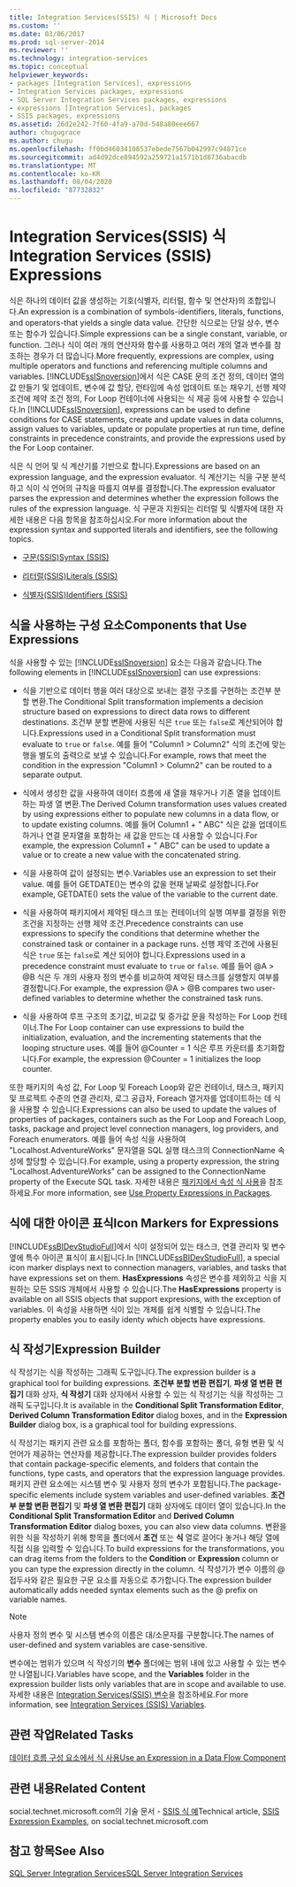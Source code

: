 ```yaml
---
title: Integration Services(SSIS) 식 | Microsoft Docs
ms.custom: ''
ms.date: 03/06/2017
ms.prod: sql-server-2014
ms.reviewer: ''
ms.technology: integration-services
ms.topic: conceptual
helpviewer_keywords:
- packages [Integration Services], expressions
- Integration Services packages, expressions
- SQL Server Integration Services packages, expressions
- expressions [Integration Services], packages
- SSIS packages, expressions
ms.assetid: 26d2e242-7f60-4fa9-a70d-548a80eee667
author: chugugrace
ms.author: chugu
ms.openlocfilehash: ff0bd46034108537ebede7567b042997c94871ce
ms.sourcegitcommit: ad4d92dce894592a259721a1571b1d8736abacdb
ms.translationtype: MT
ms.contentlocale: ko-KR
ms.lasthandoff: 08/04/2020
ms.locfileid: "87732832"
---
```

# <a name="integration-services-ssis-expressions"></a><span data-ttu-id="940f3-102">Integration Services(SSIS) 식</span><span class="sxs-lookup"><span data-stu-id="940f3-102">Integration Services (SSIS) Expressions</span></span>
  <span data-ttu-id="940f3-103">식은 하나의 데이터 값을 생성하는 기호(식별자, 리터럴, 함수 및 연산자)의 조합입니다.</span><span class="sxs-lookup"><span data-stu-id="940f3-103">An expression is a combination of symbols-identifiers, literals, functions, and operators-that yields a single data value.</span></span> <span data-ttu-id="940f3-104">간단한 식으로는 단일 상수, 변수 또는 함수가 있습니다.</span><span class="sxs-lookup"><span data-stu-id="940f3-104">Simple expressions can be a single constant, variable, or function.</span></span> <span data-ttu-id="940f3-105">그러나 식이 여러 개의 연산자와 함수를 사용하고 여러 개의 열과 변수를 참조하는 경우가 더 많습니다.</span><span class="sxs-lookup"><span data-stu-id="940f3-105">More frequently, expressions are complex, using multiple operators and functions and referencing multiple columns and variables.</span></span> <span data-ttu-id="940f3-106">[!INCLUDE[ssISnoversion](../../includes/ssisnoversion-md.md)]에서 식은 CASE 문의 조건 정의, 데이터 열의 값 만들기 및 업데이트, 변수에 값 할당, 런타임에 속성 업데이트 또는 채우기, 선행 제약 조건에 제약 조건 정의, For Loop 컨테이너에 사용되는 식 제공 등에 사용할 수 있습니다.</span><span class="sxs-lookup"><span data-stu-id="940f3-106">In [!INCLUDE[ssISnoversion](../../includes/ssisnoversion-md.md)], expressions can be used to define conditions for CASE statements, create and update values in data columns, assign values to variables, update or populate properties at run time, define constraints in precedence constraints, and provide the expressions used by the For Loop container.</span></span>  
  
 <span data-ttu-id="940f3-107">식은 식 언어 및 식 계산기를 기반으로 합니다.</span><span class="sxs-lookup"><span data-stu-id="940f3-107">Expressions are based on an expression language, and the expression evaluator.</span></span> <span data-ttu-id="940f3-108">식 계산기는 식을 구분 분석하고 식이 식 언어의 규칙을 따를지 여부를 결정합니다.</span><span class="sxs-lookup"><span data-stu-id="940f3-108">The expression evaluator parses the expression and determines whether the expression follows the rules of the expression language.</span></span> <span data-ttu-id="940f3-109">식 구문과 지원되는 리터럴 및 식별자에 대한 자세한 내용은 다음 항목을 참조하십시오.</span><span class="sxs-lookup"><span data-stu-id="940f3-109">For more information about the expression syntax and supported literals and identifiers, see the following topics.</span></span>  
  
-   [<span data-ttu-id="940f3-110">구문&#40;SSIS&#41;</span><span class="sxs-lookup"><span data-stu-id="940f3-110">Syntax &#40;SSIS&#41;</span></span>](syntax-ssis.md)  
  
-   [<span data-ttu-id="940f3-111">리터럴&#40;SSIS&#41;</span><span class="sxs-lookup"><span data-stu-id="940f3-111">Literals &#40;SSIS&#41;</span></span>](numeric-string-and-boolean-literals.md)  
  
-   [<span data-ttu-id="940f3-112">식별자&#40;SSIS&#41;</span><span class="sxs-lookup"><span data-stu-id="940f3-112">Identifiers &#40;SSIS&#41;</span></span>](identifiers-ssis.md)  
  
## <a name="components-that-use-expressions"></a><span data-ttu-id="940f3-113">식을 사용하는 구성 요소</span><span class="sxs-lookup"><span data-stu-id="940f3-113">Components that Use Expressions</span></span>  
 <span data-ttu-id="940f3-114">식을 사용할 수 있는 [!INCLUDE[ssISnoversion](../../includes/ssisnoversion-md.md)] 요소는 다음과 같습니다.</span><span class="sxs-lookup"><span data-stu-id="940f3-114">The following elements in [!INCLUDE[ssISnoversion](../../includes/ssisnoversion-md.md)] can use expressions:</span></span>  
  
-   <span data-ttu-id="940f3-115">식을 기반으로 데이터 행을 여러 대상으로 보내는 결정 구조를 구현하는 조건부 분할 변환.</span><span class="sxs-lookup"><span data-stu-id="940f3-115">The Conditional Split transformation implements a decision structure based on expressions to direct data rows to different destinations.</span></span> <span data-ttu-id="940f3-116">조건부 분할 변환에 사용된 식은 `true` 또는 `false`로 계산되어야 합니다.</span><span class="sxs-lookup"><span data-stu-id="940f3-116">Expressions used in a Conditional Split transformation must evaluate to `true` or `false`.</span></span> <span data-ttu-id="940f3-117">예를 들어 "Column1 > Column2" 식의 조건에 맞는 행을 별도의 출력으로 보낼 수 있습니다.</span><span class="sxs-lookup"><span data-stu-id="940f3-117">For example, rows that meet the condition in the expression "Column1 > Column2" can be routed to a separate output.</span></span>  
  
-   <span data-ttu-id="940f3-118">식에서 생성한 값을 사용하여 데이터 흐름에 새 열을 채우거나 기존 열을 업데이트하는 파생 열 변환.</span><span class="sxs-lookup"><span data-stu-id="940f3-118">The Derived Column transformation uses values created by using expressions either to populate new columns in a data flow, or to update existing columns.</span></span> <span data-ttu-id="940f3-119">예를 들어 Column1 + " ABC" 식은 값을 업데이트하거나 연결 문자열을 포함하는 새 값을 만드는 데 사용할 수 있습니다.</span><span class="sxs-lookup"><span data-stu-id="940f3-119">For example, the expression Column1 + " ABC" can be used to update a value or to create a new value with the concatenated string.</span></span>  
  
-   <span data-ttu-id="940f3-120">식을 사용하여 값이 설정되는 변수.</span><span class="sxs-lookup"><span data-stu-id="940f3-120">Variables use an expression to set their value.</span></span> <span data-ttu-id="940f3-121">예를 들어 GETDATE()는 변수의 값을 현재 날짜로 설정합니다.</span><span class="sxs-lookup"><span data-stu-id="940f3-121">For example, GETDATE() sets the value of the variable to the current date.</span></span>  
  
-   <span data-ttu-id="940f3-122">식을 사용하여 패키지에서 제약된 태스크 또는 컨테이너의 실행 여부를 결정을 위한 조건을 지정하는 선행 제약 조건.</span><span class="sxs-lookup"><span data-stu-id="940f3-122">Precedence constraints can use expressions to specify the conditions that determine whether the constrained task or container in a package runs.</span></span> <span data-ttu-id="940f3-123">선행 제약 조건에 사용된 식은 `true` 또는 `false`로 계산 되어야 합니다.</span><span class="sxs-lookup"><span data-stu-id="940f3-123">Expressions used in a precedence constraint must evaluate to `true` or `false`.</span></span> <span data-ttu-id="940f3-124">예를 들어 \@A > \@B 식은 두 개의 사용자 정의 변수를 비교하여 제약된 태스크를 실행할지 여부를 결정합니다.</span><span class="sxs-lookup"><span data-stu-id="940f3-124">For example, the expression \@A > \@B compares two user-defined variables to determine whether the constrained task runs.</span></span>  
  
-   <span data-ttu-id="940f3-125">식을 사용하여 루프 구조의 초기값, 비교값 및 증가값 문을 작성하는 For Loop 컨테이너.</span><span class="sxs-lookup"><span data-stu-id="940f3-125">The For Loop container can use expressions to build the initialization, evaluation, and the incrementing statements that the looping structure uses.</span></span> <span data-ttu-id="940f3-126">예를 들어 \@Counter = 1 식은 루프 카운터를 초기화합니다.</span><span class="sxs-lookup"><span data-stu-id="940f3-126">For example, the expression \@Counter = 1 initializes the loop counter.</span></span>  
  
 <span data-ttu-id="940f3-127">또한 패키지의 속성 값, For Loop 및 Foreach Loop와 같은 컨테이너, 태스크, 패키지 및 프로젝트 수준의 연결 관리자, 로그 공급자, Foreach 열거자를 업데이트하는 데 식을 사용할 수 있습니다.</span><span class="sxs-lookup"><span data-stu-id="940f3-127">Expressions can also be used to update the values of properties of packages, containers such as the For Loop and Foreach Loop, tasks, package and project level connection managers, log providers, and Foreach enumerators.</span></span> <span data-ttu-id="940f3-128">예를 들어 속성 식을 사용하여 "Localhost.AdventureWorks" 문자열을 SQL 실행 태스크의 ConnectionName 속성에 할당할 수 있습니다.</span><span class="sxs-lookup"><span data-stu-id="940f3-128">For example, using a property expression, the string "Localhost.AdventureWorks" can be assigned to the ConnectionName property of the Execute SQL task.</span></span> <span data-ttu-id="940f3-129">자세한 내용은 [패키지에서 속성 식 사용](use-property-expressions-in-packages.md)을 참조하세요.</span><span class="sxs-lookup"><span data-stu-id="940f3-129">For more information, see [Use Property Expressions in Packages](use-property-expressions-in-packages.md).</span></span>  
  
## <a name="icon-markers-for-expressions"></a><span data-ttu-id="940f3-130">식에 대한 아이콘 표식</span><span class="sxs-lookup"><span data-stu-id="940f3-130">Icon Markers for Expressions</span></span>  
 <span data-ttu-id="940f3-131">[!INCLUDE[ssBIDevStudioFull](../../includes/ssbidevstudiofull-md.md)]에서 식이 설정되어 있는 태스크, 연결 관리자 및 변수 옆에 특수 아이콘 표식이 표시됩니다.</span><span class="sxs-lookup"><span data-stu-id="940f3-131">In [!INCLUDE[ssBIDevStudioFull](../../includes/ssbidevstudiofull-md.md)], a special icon marker displays next to connection managers, variables, and tasks that have expressions set on them.</span></span> <span data-ttu-id="940f3-132">**HasExpressions** 속성은 변수를 제외하고 식을 지원하는 모든 SSIS 개체에서 사용할 수 있습니다.</span><span class="sxs-lookup"><span data-stu-id="940f3-132">The **HasExpressions** property is available on all SSIS objects that support expresions, with the exception of variables.</span></span> <span data-ttu-id="940f3-133">이 속성을 사용하면 식이 있는 개체를 쉽게 식별할 수 있습니다.</span><span class="sxs-lookup"><span data-stu-id="940f3-133">The property enables you to easily identy which objects have expressions.</span></span>  
  
## <a name="expression-builder"></a><span data-ttu-id="940f3-134">식 작성기</span><span class="sxs-lookup"><span data-stu-id="940f3-134">Expression Builder</span></span>  
 <span data-ttu-id="940f3-135">식 작성기는 식을 작성하는 그래픽 도구입니다.</span><span class="sxs-lookup"><span data-stu-id="940f3-135">The expression builder is a graphical tool for building expressions.</span></span> <span data-ttu-id="940f3-136">**조건부 분할 변환 편집기**, **파생 열 변환 편집기** 대화 상자, **식 작성기** 대화 상자에서 사용할 수 있는 식 작성기는 식을 작성하는 그래픽 도구입니다.</span><span class="sxs-lookup"><span data-stu-id="940f3-136">It is available in the **Conditional Split Transformation Editor**, **Derived Column Transformation Editor** dialog boxes, and in the **Expression Builder** dialog box, is a graphical tool for building expressions.</span></span>  
  
 <span data-ttu-id="940f3-137">식 작성기는 패키지 관련 요소를 포함하는 폴더, 함수를 포함하는 폴더, 유형 변환 및 식 언어가 제공하는 연산자를 제공합니다.</span><span class="sxs-lookup"><span data-stu-id="940f3-137">The expression builder provides folders that contain package-specific elements, and folders that contain the functions, type casts, and operators that the expression language provides.</span></span> <span data-ttu-id="940f3-138">패키지 관련 요소에는 시스템 변수 및 사용자 정의 변수가 포함됩니다.</span><span class="sxs-lookup"><span data-stu-id="940f3-138">The package-specific elements include system variables and user-defined variables.</span></span> <span data-ttu-id="940f3-139">**조건부 분할 변환 편집기** 및 **파생 열 변환 편집기** 대화 상자에도 데이터 열이 있습니다.</span><span class="sxs-lookup"><span data-stu-id="940f3-139">In the **Conditional Split Transformation Editor** and **Derived Column Transformation Editor** dialog boxes, you can also view data columns.</span></span> <span data-ttu-id="940f3-140">변환을 위한 식을 작성하기 위해 항목을 폴더에서 **조건** 또는 **식** 열로 끌어다 놓거나 해당 열에 직접 식을 입력할 수 있습니다.</span><span class="sxs-lookup"><span data-stu-id="940f3-140">To build expressions for the transformations, you can drag items from the folders to the **Condition** or **Expression** column or you can type the expression directly in the column.</span></span> <span data-ttu-id="940f3-141">식 작성기가 변수 이름의 \@ 접두사와 같은 필요한 구문 요소를 자동으로 추가합니다.</span><span class="sxs-lookup"><span data-stu-id="940f3-141">The expression builder automatically adds needed syntax elements such as the \@ prefix on variable names.</span></span>  
  
> [!NOTE]  
>  <span data-ttu-id="940f3-142">사용자 정의 변수 및 시스템 변수의 이름은 대/소문자를 구분합니다.</span><span class="sxs-lookup"><span data-stu-id="940f3-142">The names of user-defined and system variables are case-sensitive.</span></span>  
  
 <span data-ttu-id="940f3-143">변수에는 범위가 있으며 식 작성기의 **변수** 폴더에는 범위 내에 있고 사용할 수 있는 변수만 나열됩니다.</span><span class="sxs-lookup"><span data-stu-id="940f3-143">Variables have scope, and the **Variables** folder in the expression builder lists only variables that are in scope and available to use.</span></span> <span data-ttu-id="940f3-144">자세한 내용은 [Integration Services&#40;SSIS&#41; 변수](../integration-services-ssis-variables.md)을 참조하세요.</span><span class="sxs-lookup"><span data-stu-id="940f3-144">For more information, see [Integration Services &#40;SSIS&#41; Variables](../integration-services-ssis-variables.md).</span></span>  
  
## <a name="related-tasks"></a><span data-ttu-id="940f3-145">관련 작업</span><span class="sxs-lookup"><span data-stu-id="940f3-145">Related Tasks</span></span>  
 [<span data-ttu-id="940f3-146">데이터 흐름 구성 요소에서 식 사용</span><span class="sxs-lookup"><span data-stu-id="940f3-146">Use an Expression in a Data Flow Component</span></span>](../use-an-expression-in-a-data-flow-component.md)  
  
## <a name="related-content"></a><span data-ttu-id="940f3-147">관련 내용</span><span class="sxs-lookup"><span data-stu-id="940f3-147">Related Content</span></span>  
 <span data-ttu-id="940f3-148">social.technet.microsoft.com의 기술 문서 - [SSIS 식 예](https://go.microsoft.com/fwlink/?LinkId=220761)</span><span class="sxs-lookup"><span data-stu-id="940f3-148">Technical article, [SSIS Expression Examples](https://go.microsoft.com/fwlink/?LinkId=220761), on social.technet.microsoft.com</span></span>  
  
## <a name="see-also"></a><span data-ttu-id="940f3-149">참고 항목</span><span class="sxs-lookup"><span data-stu-id="940f3-149">See Also</span></span>  
 [<span data-ttu-id="940f3-150">SQL Server Integration Services</span><span class="sxs-lookup"><span data-stu-id="940f3-150">SQL Server Integration Services</span></span>](../sql-server-integration-services.md)  
  
  
